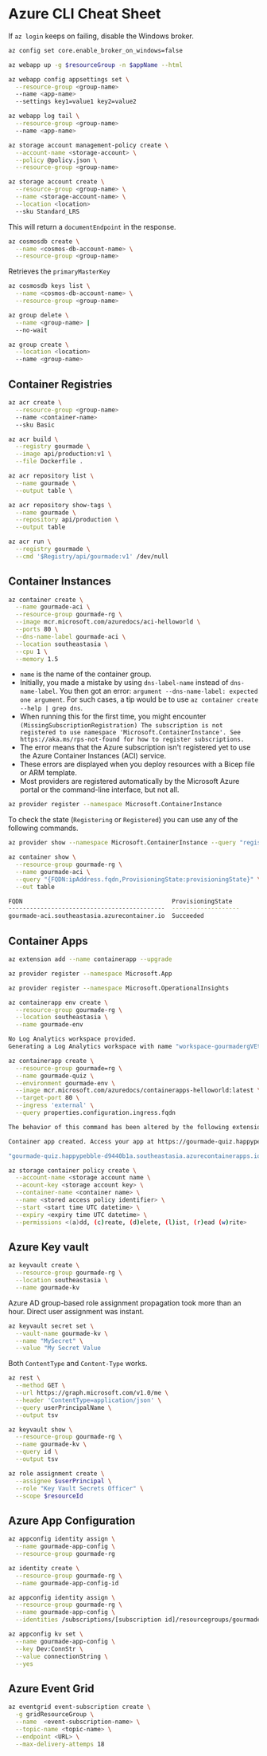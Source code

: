 # Azure CLI Cheat Sheet

If `az login` keeps on failing, disable the Windows broker.

```bash
az config set core.enable_broker_on_windows=false
```

```bash
az webapp up -g $resourceGroup -n $appName --html
```

```bash
az webapp config appsettings set \
  --resource-group <group-name>
  --name <app-name>
  --settings key1=value1 key2=value2
```

```bash
az webapp log tail \
  --resource-group <group-name>
  --name <app-name>
```

```bash
az storage account management-policy create \
  --account-name <storage-account> \
  --policy @policy.json \
  --resource-group <group-name>
```

```bash
az storage account create \
  --resource-group <group-name> \
  --name <storage-account-name> \
  --location <location>
  --sku Standard_LRS
```

This will return a `documentEndpoint` in the response.

```bash
az cosmosdb create \
  --name <cosmos-db-account-name> \
  --resource-group <group-name>
```

Retrieves the `primaryMasterKey`

```bash
az cosmosdb keys list \
  --name <cosmos-db-account-name> \
  --resource-group <group-name>
```

```bash
az group delete \
  --name <group-name> |
  --no-wait
```

```bash
az group create \
  --location <location>
  --name <group-name>
```

## Container Registries

```bash
az acr create \
  --resource-group <group-name>
  --name <container-name>
  --sku Basic
```

```bash
az acr build \
  --registry gourmade \
  --image api/production:v1 \
  --file Dockerfile .
```

```bash
az acr repository list \
  --name gourmade \
  --output table \
```

```bash
az acr repository show-tags \
  --name gourmade \
  --repository api/production \
  --output table
```

```bash
az acr run \
  --registry gourmade \
  --cmd '$Registry/api/gourmade:v1' /dev/null
```

## Container Instances

```bash
az container create \
  --name gourmade-aci \
  --resource-group gourmade-rg \
  --image mcr.microsoft.com/azuredocs/aci-helloworld \
  --ports 80 \
  --dns-name-label gourmade-aci \
  --location southeastasia \
  --cpu 1 \
  --memory 1.5
```

- `name` is the name of the container group.
- Initially, you made a mistake by using `dns-label-name` instead of `dns-name-label`. You then got an error: `argument --dns-name-label: expected one argument`. For such cases, a tip would be to use `az container create --help | grep dns`.
- When running this for the first time, you might encounter `(MissingSubscriptionRegistration) The subscription is not registered to use namespace 'Microsoft.ContainerInstance'. See https://aka.ms/rps-not-found for how to register subscriptions.`
- The error means that the Azure subscription isn't registered yet to use the Azure Container Instances (ACI) service.
- These errors are displayed when you deploy resources with a Bicep file or ARM template.
- Most providers are registered automatically by the Microsoft Azure portal or the command-line interface, but not all.

```bash
az provider register --namespace Microsoft.ContainerInstance
```

To check the state (`Registering` or `Registered`) you can use any of the following commands.

```bash
az provider show --namespace Microsoft.ContainerInstance --query "registrationState"
```

```bash
az container show \
  --resource-group gourmade-rg \
  --name gourmade-aci \
  --query "{FQDN:ipAddress.fqdn,ProvisioningState:provisioningState}" \
  --out table

FQDN                                          ProvisioningState
--------------------------------------------  -------------------
gourmade-aci.southeastasia.azurecontainer.io  Succeeded
```

## Container Apps

```bash
az extension add --name containerapp --upgrade
```

```bash
az provider register --namespace Microsoft.App
```

```bash
az provider register --namespace Microsoft.OperationalInsights
```

```bash
az containerapp env create \
  --resource-group gourmade-rg \
  --location southeastasia \
  --name gourmade-env

No Log Analytics workspace provided.
Generating a Log Analytics workspace with name "workspace-gourmadergVEt4"
```

```bash
az containerapp create \
  --resource-group gourmade=rg \
  --name gourmade-quiz \
  --environment gourmade-env \
  --image mcr.microsoft.com/azuredocs/containerapps-helloworld:latest \
  --target-port 80 \
  --ingress 'external' \
  --query properties.configuration.ingress.fqdn

The behavior of this command has been altered by the following extension: containerapp

Container app created. Access your app at https://gourmade-quiz.happypebble-d9440b1a.southeastasia.azurecontainerapps.io/

"gourmade-quiz.happypebble-d9440b1a.southeastasia.azurecontainerapps.io"
```

```bash
az storage container policy create \
  --account-name <storage account name \
  --acount-key <storage account key> \
  --container-name <container name> \
  --name <stored access policy identifier> \
  --start <start time UTC datetime> \
  --expiry <expiry time UTC datetime> \
  --permissions <(a)dd, (c)reate, (d)elete, (l)ist, (r)ead (w)rite>
```

## Azure Key vault

```bash
az keyvault create \
  --resource-group gourmade-rg \
  --location southeastasia \
  --name gourmade-kv
```

Azure AD group-based role assignment propagation took more than an hour. Direct user assignment was instant.

```bash
az keyvault secret set \
  --vault-name gourmade-kv \
  --name "MySecret" \
  --value "My Secret Value
```

Both `ContentType` and `Content-Type` works.

```bash
az rest \
  --method GET \
  --url https://graph.microsoft.com/v1.0/me \
  --header 'ContentType=application/json' \
  --query userPrincipalName \
  --output tsv
```

```bash
az keyvault show \
  --resource-group gourmade-rg \
  --name gourmade-kv \
  --query id \
  --output tsv
```

```bash
az role assignment create \
  --assignee $userPrincipal \
  --role "Key Vault Secrets Officer" \
  --scope $resourceId
```

## Azure App Configuration

```bash
az appconfig identity assign \
  --name gourmade-app-config \
  --resource-group gourmade-rg
```

```bash
az identity create \
  --resource-group gourmade-rg \
  --name gourmade-app-config-id
```

```bash
az appconfig identity assign \
  --resource-group gourmade-rg \
  --name gourmade-app-config \
  --identities /subscriptions/[subscription id]/resourcegroups/gourmade-rg/providers/Microsoft.ManagedIdentity/userAssignedIdentities/gourmade-app-config-id
```

```bash
az appconfig kv set \
  --name gourmade-app-config \
  --key Dev:ConnStr \
  --value connectionString \
  --yes
```

## Azure Event Grid

```bash
az eventgrid event-subscription create \
  -g gridResourceGroup \
  --name  <event-subscription-name> \
  --topic-name <topic-name> \
  --endpoint <URL> \
  --max-delivery-attemps 18
```
